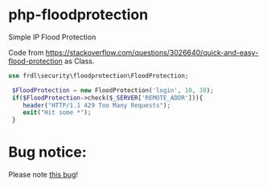 # php-floodprotection
Simple IP Flood Protection

Code from https://stackoverflow.com/questions/3026640/quick-and-easy-flood-protection as Class.

````PHP
use frdl\security\floodprotection\FloodProtection;

 $FloodProtection = new FloodProtection('login', 10, 30);	
 if($FloodProtection->check($_SERVER['REMOTE_ADDR'])){
    header("HTTP/1.1 429 Too Many Requests");
    exit("Hit some *");
 }
````

# Bug notice:
Please note  [this bug](https://github.com/frdl/php-floodprotection/issues/1)!


